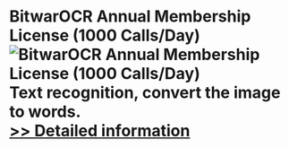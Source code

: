 # BitwarOCR Annual Membership License (1000 Calls/Day)<br />![BitwarOCR Annual Membership License (1000 Calls/Day)](https://mycommerce.akamaized.net/api/pimages/P300986655/BIG/300986655.PNG)<br />Text recognition, convert the image to words.<br />[>> Detailed information](https://secure.shareit.com/shareit/product.html?productid=300986655&affiliateid=200057808)
